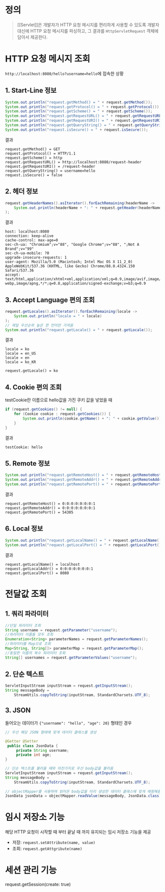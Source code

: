 # 정의
> [[Servlet]]은 개발자가 HTTP 요청 메시지를 편리하게 사용할 수 있도록 개발자 대신에 HTTP 요청 메시지를 파싱하고, 그 결과를 `HttpServletRequest` 객체에 담아서 제공한다.

# HTTP 요청 메시지 조회

`http://localhost:8080/hello?username=hello`에 접속한 상황
## 1. Start-Line 정보
```java
System.out.println("request.getMethod() = " + request.getMethod());
System.out.println("request.getProtocol() = " + request.getProtocol());
System.out.println("request.getScheme() = " + request.getScheme());
System.out.println("request.getRequestURL() = " + request.getRequestURL());
System.out.println("request.getRequestURI() = " + request.getRequestURI());    
System.out.println("request.getQueryString() = " + request.getQueryString());  
System.out.println("request.isSecure() = " + request.isSecure()); 
```
결과
```console
request.getMethod() = GET
request.getProtocol() = HTTP/1.1
request.getScheme() = http
request.getRequestURL() = http://localhost:8080/request-header
request.getRequestURI() = /request-header
request.getQueryString() = username=hello
request.isSecure() = false
```

## 2. 헤더 정보
```java
request.getHeaderNames().asIterator().forEachRemaining(headerName -> 
	System.out.println(headerName + ": " + request.getHeader(headerName))
);
```
결과
```console
host: localhost:8080
connection: keep-alive
cache-control: max-age=0
sec-ch-ua: "Chromium";v="88", "Google Chrome";v="88", ";Not A Brand";v="99"
sec-ch-ua-mobile: ?0
upgrade-insecure-requests: 1
user-agent: Mozilla/5.0 (Macintosh; Intel Mac OS X 11_2_0) AppleWebKit/537.36 (KHTML, like Gecko) Chrome/88.0.4324.150 Safari/537.36
accept: text/html,application/xhtml+xml,application/xml;q=0.9,image/avif,image/ webp,image/apng,*/*;q=0.8,application/signed-exchange;v=b3;q=0.9
```

## 3. Accept Language 편의 조회
```java
request.getLocales().asIterator().forEachRemaining(locale -> 
	System.out.println("locale = " + locale)
);
// 제일 우선순위 높은 한 언어만 가져옴
System.out.println("request.getLocale() = " + request.getLocale());
```
결과
```console
locale = ko  
locale = en_US  
locale = en
locale = ko_KR

request.getLocale() = ko
```

## 4. Cookie 편의 조회
testCookie란 이름으로 hello값을 가진 쿠키 값을 넣었을 때
```java
if (request.getCookies() != null) {
    for (Cookie cookie : request.getCookies()) {
        System.out.println(cookie.getName() + ": " + cookie.getValue());
	}
}
```
결과
```console
testCookie: hello
```

## 5. Remote 정보
```java
System.out.println("request.getRemoteHost() = " + request.getRemoteHost());
System.out.println("request.getRemoteAddr() = " + request.getRemoteAddr());
System.out.println("request.getRemotePort() = " + request.getRemotePort());
```
결과
```console
request.getRemoteHost() = 0:0:0:0:0:0:0:1 
request.getRemoteAddr() = 0:0:0:0:0:0:0:1 
request.getRemotePort() = 54305
```

## 6. Local 정보
```java
System.out.println("request.getLocalName() = " + request.getLocalName()); System.out.println("request.getLocalAddr() = " + request.getLocalAddr());
System.out.println("request.getLocalPort() = " + request.getLocalPort());
```
결과
```console
request.getLocalName() = localhost
request.getLocalAddr() = 0:0:0:0:0:0:0:1
request.getLocalPort() = 8080
```

# 전달값 조회
## 1. 쿼리 파라미터
```java
//단일 파라미터 조회
String username = request.getParameter("username"); 
//파라미터 이름들 모두 조회
Enumeration<String> parameterNames = request.getParameterNames(); 
//파라미터를 Map으로 조회
Map<String, String[]> parameterMap = request.getParameterMap(); 
//동일한 이름의 복수 파라미터 조회
String[] usernames = request.getParameterValues("username"); 
```
## 2. 단순 텍스트
```java
ServletInputStream inputStream = request.getInputStream();
String messageBody = 
	StreamUtils.copyToString(inputStream, StandardCharsets.UTF_8);
```
## 3. JSON
들어오는 데이터가 `{"username": "hello", "age": 20}` 형태인 경우
```java
// 우선 해당 JSON 형태에 맞게 데이터 클래스를 생성

@Getter @Setter
 public class JsonData {
     private String username;
     private int age;
}
```

```java
// 단순 텍스트를 불러올 때와 마찬가지로 우선 body값을 불러옴
ServletInputStream inputStream = request.getInputStream();
String messageBody = 
	StreamUtils.copyToString(inputStream, StandardCharsets.UTF_8);
	
// objectMapper를 사용하여 읽어온 body값을 미리 생성한 데이터 클래스에 맞게 매핑해줌
JsonData jsonData = objectMapper.readValue(messageBody, JsonData.class);
```

# 임시 저장소 기능
해당 HTTP 요청이 시작할 때 부터 끝날 때 까지 유지되는 임시 저장소 기능을 제공
- 저장: `request.setAttribute(name, value)`
- 조회: `request.getAttgribute(name)`

# 세션 관리 기능
request.getSession(create: true)